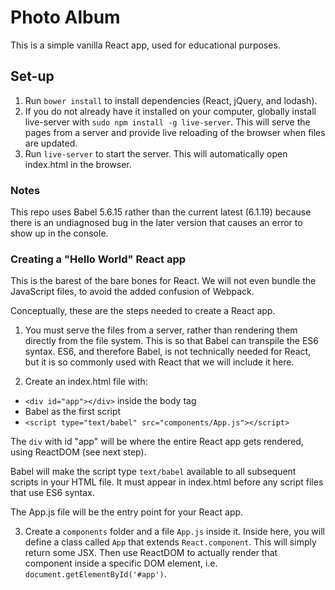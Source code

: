 # Photo Album

This is a simple vanilla React app, used for educational purposes.

## Set-up

1. Run ```bower install``` to install dependencies (React, jQuery, and lodash).
2. If you do not already have it installed on your computer, globally install live-server with ```sudo npm install -g live-server```. This will serve the pages from a server and provide live reloading of the browser when files are updated.
3. Run ```live-server``` to start the server. This will automatically open index.html in the browser.

### Notes

This repo uses Babel 5.6.15 rather than the current latest (6.1.19) because there is an undiagnosed bug in the later version that causes an error to show up in the console.

### Creating a "Hello World" React app

This is the barest of the bare bones for React. We will not even bundle the JavaScript files, to avoid the added confusion of Webpack.

Conceptually, these are the steps needed to create a React app.

1. You must serve the files from a server, rather than rendering them directly from the file system. This is so that Babel can transpile the ES6 syntax. ES6, and therefore Babel, is not technically needed for React, but it is so commonly used with React that we will include it here.

2. Create an index.html file with:
* ```<div id="app"></div>``` inside the body tag
* Babel as the first script
* ```<script type="text/babel" src="components/App.js"></script>```

The ```div``` with id "app" will be where the entire React app gets rendered, using ReactDOM (see next step).

Babel will make the script type ```text/babel``` available to all subsequent scripts in your HTML file. It must appear in index.html before any script files that use ES6 syntax.

The App.js file will be the entry point for your React app.

3. Create a ```components``` folder and a file ```App.js``` inside it. Inside here, you will define a class called ```App``` that extends ```React.component```. This will simply return some JSX. Then use ReactDOM to actually render that component inside a specific DOM element, i.e. ```document.getElementById('#app')```.